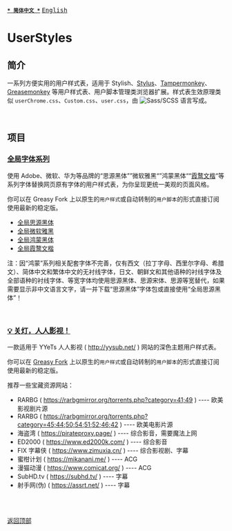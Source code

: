 [<kbd>**`* 简体中文 *`**</kbd>](https://github.com/francis-zhao/userstyles#readme '读我')
[<kbd>English</kbd>](https://github.com/francis-zhao/userstyles/blob/master/README.en.md 'Readme')

# UserStyles

## 简介

一系列方便实用的用户样式表，适用于 Stylish、[Stylus](http://add0n.com/stylus.html 'Stylus')、[Tampermonkey](https://www.tampermonkey.net/ 'Tampermonkey')、[Greasemonkey](https://www.greasespot.net/ 'Greasemonkey') 等用户样式表、用户脚本管理类浏览器扩展。样式表生效原理类似 `userChrome.css`、`Custom.css`、`user.css`，由 ![Sass/SCSS](https://img.shields.io/github/languages/top/francis-zhao/userstyles?style=flat-square) 语言写成。

<br>

## 项目

### [全局字体系列](https://github.com/francis-zhao/userstyles/tree/master/src/global-font)

使用 Adobe、微软、华为等品牌的“思源黑体””微软雅黑“”鸿蒙黑体““[霞鹜文楷](https://github.com/lxgw/LxgwWenKai)“等系列字体替换网页原有字体的用户样式表，为你呈现更统一美观的页面风格。

你可以在 Greasy Fork 上以原生的`用户样式`或自动转制的`用户脚本`的形式直接订阅使用最新的稳定版。

- [全局思源黑体](https://greasyfork.org/scripts/419362)
- [全局微软雅黑](https://greasyfork.org/scripts/419363)
- [全局鸿蒙黑体](https://greasyfork.org/scripts/439505)
- [全局霞鹜文楷](https://greasyfork.org/scripts/454257)

注：因“鸿蒙”系列相关配套字体不完善，仅有西文（拉丁字母、西里尔字母、希腊文）、简体中文和繁体中文的无衬线字体，日文、朝鲜文和其他语种的衬线字体及全部语种的衬线字体、等宽字体均使用思源黑体、思源宋体、思源等宽替代，如果需要显示非中文语言文字，请一并下载“思源黑体”字体包或直接使用“全局思源黑体”！

<br>

### [💡 关灯，人人影视！](https://github.com/francis-zhao/userstyles/blob/master/src/yyets-dark-theme/yyets-dark-theme.user.scss)

一款适用于 YYeTs 人人影视 ( http://yysub.net/ ) 网站的深色主题用户样式表。

你可以在 [Greasy Fork](https://greasyfork.org/scripts/419366 'Greasy Fork') 上以原生的`用户样式`或自动转制的`用户脚本`的形式直接订阅使用最新的稳定版。

推荐一些宝藏资源网站：

- RARBG ( https://rarbgmirror.org/torrents.php?category=41;49 ) ---- 欧美影视剧片源
- RARBG ( https://rarbgmirror.org/torrents.php?category=45;44;50;54;51;52;46;42 ) ---- 欧美电影片源
- 海盗湾 ( https://pirateproxy.page/ ) ---- 综合影音，需要魔法上网
- ED2000 ( https://www.ed2000k.com/ ) ---- 综合影音
- FIX 字幕侠 ( https://www.zimuxia.cn/ ) ---- 综合影视剧、字幕
- 蜜柑计划 ( https://mikanani.me/ ) ---- ACG
- 漫猫动漫 ( https://www.comicat.org/ ) ---- ACG
- SubHD.tv ( https://subhd.tv/ ) ---- 字幕
- 射手网(伪) ( https://assrt.net/ ) ---- 字幕

<br>
<br>

[<kbd>返回顶部</kbd>](# '返回顶部')
